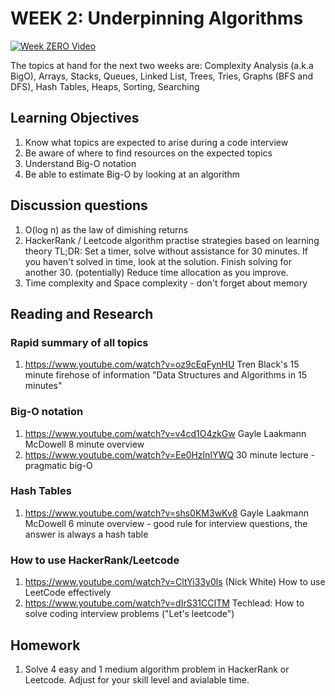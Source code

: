 # WEEK 2: Underpinning Algorithms

[![Week ZERO Video](https://img.youtube.com/vi/B9sudEIId1s/0.jpg)](https://www.youtube.com/watch?v=B9sudEIId1s)

The topics at hand for the next two weeks are: Complexity Analysis (a.k.a BigO), Arrays, Stacks, Queues, Linked List, Trees, Tries, Graphs (BFS and DFS), Hash Tables, Heaps, Sorting, Searching

## Learning Objectives

1. Know what topics are expected to arise during a code interview
1. Be aware of where to find resources on the expected topics
1. Understand Big-O notation
1. Be able to estimate Big-O by looking at an algorithm

## Discussion questions

1. O(log n) as the law of dimishing returns
1. HackerRank / Leetcode algorithm practise strategies based on learning theory
   TL;DR: Set a timer, solve without assistance for 30 minutes. If you haven't solved in time, look at the solution. Finish solving for another 30.
   (potentially) Reduce time allocation as you improve.
1. Time complexity and Space complexity - don't forget about memory

## Reading and Research

### Rapid summary of all topics

1. <https://www.youtube.com/watch?v=oz9cEqFynHU> Tren Black's 15 minute firehose of information "Data Structures and Algorithms in 15 minutes"

### Big-O notation

1. <https://www.youtube.com/watch?v=v4cd1O4zkGw> Gayle Laakmann McDowell 8 minute overview
1. <https://www.youtube.com/watch?v=Ee0HzlnIYWQ> 30 minute lecture - pragmatic big-O

### Hash Tables

1. <https://www.youtube.com/watch?v=shs0KM3wKv8> Gayle Laakmann McDowell 6 minute overview - good rule for interview questions, the answer is always a hash table

### How to use HackerRank/Leetcode

1. <https://www.youtube.com/watch?v=CltYi33y0ls> (Nick White) How to use LeetCode effectively
1. <https://www.youtube.com/watch?v=dIrS31CCITM> Techlead: How to solve coding interview problems ("Let's leetcode")

## Homework

1. Solve 4 easy and 1 medium algorithm problem in HackerRank or Leetcode.
   Adjust for your skill level and avialable time.
